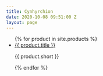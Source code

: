 ```yaml
---
title: Cynhyrchion
date: 2020-10-08 09:51:00 Z
layout: page
---
```


<ul>
  {% for product in site.products %}
    <li>
      <a href="{{ product.url }}">{{ product.title }}</a>
<p>{{ product.short }}</p>
    </li>
  {% endfor %}
</ul>